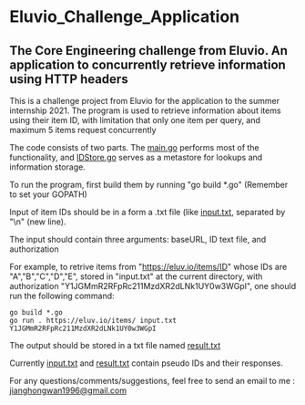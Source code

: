 # Eluvio_Challenge_Application
## The Core Engineering challenge from Eluvio. An application to concurrently retrieve information using HTTP headers

This is a challenge project from Eluvio for the application to the summer internship 2021. 
The program is used to retrieve information about items using their item ID, with limitation that only one item per query, and maximum 5 items request concurrently

The code consists of two parts. The [main.go](https://github.com/JWRickyWan/Eluvio_Challenge_Core/blob/main/main/main.go) performs most of the functionality, and [IDStore.go](https://github.com/JWRickyWan/Eluvio_Challenge_Core/blob/main/main/IDstore.go) serves as a metastore for lookups and information storage.

To run the program, first build them by running "go build *.go" (Remember to set your GOPATH)

Input of item IDs should be in a form a .txt file (like [input.txt](https://github.com/JWRickyWan/Eluvio_Challenge_Core/blob/main/main/input.txt), separated by "\n" (new line).

The input should contain three arguments: baseURL, ID text file, and authorization

For example, to retrive items from "https://eluv.io/items/ID" whose IDs are "A","B","C","D","E", stored in "input.txt" at the current directory,  with authorization "Y1JGMmR2RFpRc211MzdXR2dLNk1UY0w3WGpI", one should run the following command: 
```
go build *.go
go run . https://eluv.io/items/ input.txt Y1JGMmR2RFpRc211MzdXR2dLNk1UY0w3WGpI
```
The output should be stored in a txt file named [result.txt](https://github.com/JWRickyWan/Eluvio_Challenge_Core/blob/main/main/result.txt)

Currently [input.txt](https://github.com/JWRickyWan/Eluvio_Challenge_Core/blob/main/main/input.txt) and [result.txt](https://github.com/JWRickyWan/Eluvio_Challenge_Core/blob/main/main/result.txt) contain pseudo IDs and their responses. 

For any questions/comments/suggestions, feel free to send an email to me : jianghongwan1996@gmail.com
